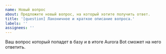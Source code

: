 ```yaml
---
name: Новый вопрос
about: Предложите новый вопрос, на который хотите получить ответ.
title: '[question] Лаконичное и краткое описание вопроса.'
labels: ''
assignees: ''
---
```


Ваш вопрос который попадет в базу и в итоге Aurora Bot сможет на него ответить.
